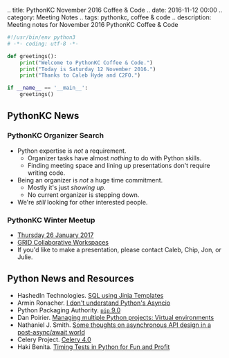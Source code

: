 .. title: PythonKC November 2016 Coffee & Code
.. date: 2016-11-12 00:00
.. category: Meeting Notes
.. tags: pythonkc, coffee & code
.. description: Meeting notes for November 2016 PythonKC Coffee & Code

```python
#!/usr/bin/env python3
# -*- coding: utf-8 -*-

def greetings():
    print("Welcome to PythonKC Coffee & Code.")
    print("Today is Saturday 12 November 2016.")
    print("Thanks to Caleb Hyde and C2FO.")

if __name__ == '__main__':
    greetings()
```

## PythonKC News

### PythonKC Organizer Search
* Python expertise is _not_ a requirement.
    * Organizer tasks have almost _nothing_ to do with Python skills.
    * Finding meeting space and lining up presentations don't require writing code.
* Being an organizer is _not_ a huge time commitment.
    * Mostly it's just _showing up_.
    * No current organizer is stepping down.
* We're _still_ looking for other interested people.

### PythonKC Winter Meetup
* [Thursday 26 January 2017](https://www.meetup.com/pythonkc/events/232904085/)
* [GRID Collaborative Workspaces](http://www.connectatgrid.com)
* If you'd like to make a presentation, please contact Caleb, Chip, Jon, or Julie.

## Python News and Resources
* HashedIn Technologies. [SQL using Jinja Templates](https://github.com/hashedin/jinjasql)
* Armin Ronacher. [I don't understand Python's Asyncio](http://lucumr.pocoo.org/2016/10/30/i-dont-understand-asyncio/)
* Python Packaging Authority. [`pip` 9.0](https://pip.pypa.io/en/stable/news/)
* Dan Poirier. [Managing multiple Python projects: Virtual environments](https://www.caktusgroup.com/blog/2016/11/03/managing-multiple-python-projects-virtual-environments/)
* Nathaniel J. Smith. [Some thoughts on asynchronous API design in a post-async/await world](https://vorpus.org/blog/some-thoughts-on-asynchronous-api-design-in-a-post-asyncawait-world/)
* Celery Project. [Celery 4.0](http://docs.celeryproject.org/en/latest/whatsnew-4.0.html)
* Haki Benita. [Timing Tests in Python for Fun and Profit](https://hackernoon.com/timing-tests-in-python-for-fun-and-profit-1663144571)